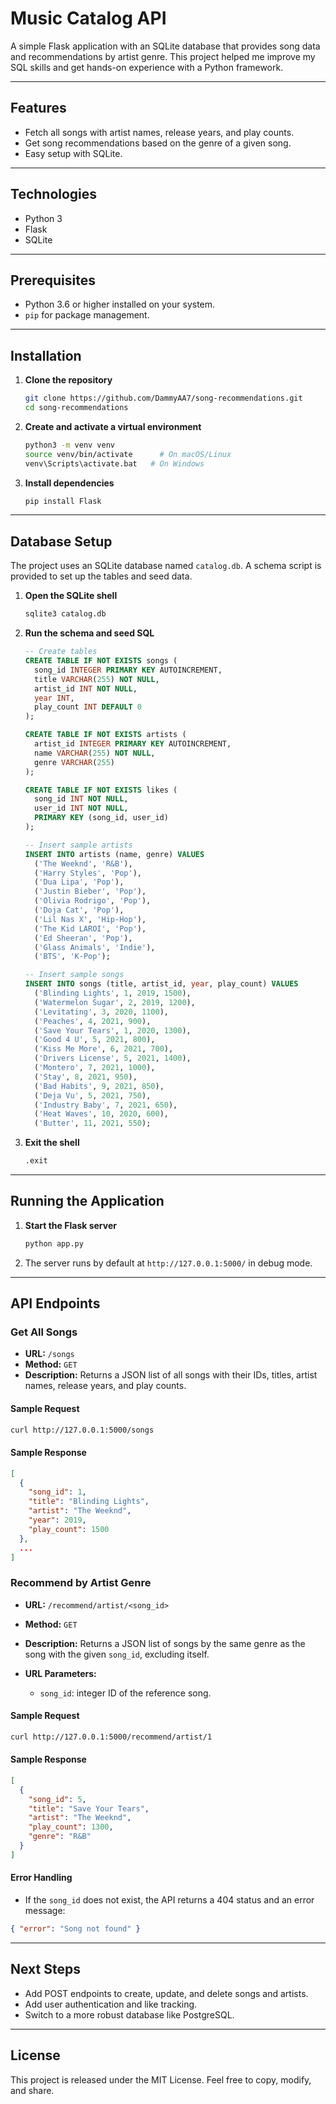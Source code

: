 # Music Catalog API

A simple Flask application with an SQLite database that provides song data and recommendations by artist genre. This project helped me improve my SQL skills and get hands-on experience with a Python framework.

---

## Features

- Fetch all songs with artist names, release years, and play counts.
- Get song recommendations based on the genre of a given song.
- Easy setup with SQLite.

---

## Technologies

- Python 3
- Flask
- SQLite

---

## Prerequisites

- Python 3.6 or higher installed on your system.
- `pip` for package management.

---

## Installation

1. **Clone the repository**

   ```bash
   git clone https://github.com/DammyAA7/song-recommendations.git
   cd song-recommendations
   ```

2. **Create and activate a virtual environment**

   ```bash
   python3 -m venv venv
   source venv/bin/activate      # On macOS/Linux
   venv\Scripts\activate.bat   # On Windows
   ```

3. **Install dependencies**

   ```bash
   pip install Flask
   ```

---

## Database Setup

The project uses an SQLite database named `catalog.db`. A schema script is provided to set up the tables and seed data.

1. **Open the SQLite shell**

   ```bash
   sqlite3 catalog.db
   ```

2. **Run the schema and seed SQL**

   ```sql
   -- Create tables
   CREATE TABLE IF NOT EXISTS songs (
     song_id INTEGER PRIMARY KEY AUTOINCREMENT,
     title VARCHAR(255) NOT NULL,
     artist_id INT NOT NULL,
     year INT,
     play_count INT DEFAULT 0
   );

   CREATE TABLE IF NOT EXISTS artists (
     artist_id INTEGER PRIMARY KEY AUTOINCREMENT,
     name VARCHAR(255) NOT NULL,
     genre VARCHAR(255)
   );

   CREATE TABLE IF NOT EXISTS likes (
     song_id INT NOT NULL,
     user_id INT NOT NULL,
     PRIMARY KEY (song_id, user_id)
   );

   -- Insert sample artists
   INSERT INTO artists (name, genre) VALUES
     ('The Weeknd', 'R&B'),
     ('Harry Styles', 'Pop'),
     ('Dua Lipa', 'Pop'),
     ('Justin Bieber', 'Pop'),
     ('Olivia Rodrigo', 'Pop'),
     ('Doja Cat', 'Pop'),
     ('Lil Nas X', 'Hip-Hop'),
     ('The Kid LAROI', 'Pop'),
     ('Ed Sheeran', 'Pop'),
     ('Glass Animals', 'Indie'),
     ('BTS', 'K-Pop');

   -- Insert sample songs
   INSERT INTO songs (title, artist_id, year, play_count) VALUES
     ('Blinding Lights', 1, 2019, 1500),
     ('Watermelon Sugar', 2, 2019, 1200),
     ('Levitating', 3, 2020, 1100),
     ('Peaches', 4, 2021, 900),
     ('Save Your Tears', 1, 2020, 1300),
     ('Good 4 U', 5, 2021, 800),
     ('Kiss Me More', 6, 2021, 700),
     ('Drivers License', 5, 2021, 1400),
     ('Montero', 7, 2021, 1000),
     ('Stay', 8, 2021, 950),
     ('Bad Habits', 9, 2021, 850),
     ('Deja Vu', 5, 2021, 750),
     ('Industry Baby', 7, 2021, 650),
     ('Heat Waves', 10, 2020, 600),
     ('Butter', 11, 2021, 550);
   ```

3. **Exit the shell**

   ```bash
   .exit
   ```

---

## Running the Application

1. **Start the Flask server**

   ```bash
   python app.py
   ```

2. The server runs by default at `http://127.0.0.1:5000/` in debug mode.

---

## API Endpoints

### Get All Songs

- **URL:** `/songs`
- **Method:** `GET`
- **Description:** Returns a JSON list of all songs with their IDs, titles, artist names, release years, and play counts.

#### Sample Request

```bash
curl http://127.0.0.1:5000/songs
```

#### Sample Response

```json
[
  {
    "song_id": 1,
    "title": "Blinding Lights",
    "artist": "The Weeknd",
    "year": 2019,
    "play_count": 1500
  },
  ...
]
```

### Recommend by Artist Genre

- **URL:** `/recommend/artist/<song_id>`
- **Method:** `GET`
- **Description:** Returns a JSON list of songs by the same genre as the song with the given `song_id`, excluding itself.
- **URL Parameters:**

  - `song_id`: integer ID of the reference song.

#### Sample Request

```bash
curl http://127.0.0.1:5000/recommend/artist/1
```

#### Sample Response

```json
[
  {
    "song_id": 5,
    "title": "Save Your Tears",
    "artist": "The Weeknd",
    "play_count": 1300,
    "genre": "R&B"
  }
]
```

#### Error Handling

- If the `song_id` does not exist, the API returns a 404 status and an error message:

```json
{ "error": "Song not found" }
```

---

## Next Steps

- Add POST endpoints to create, update, and delete songs and artists.
- Add user authentication and like tracking.
- Switch to a more robust database like PostgreSQL.

---

## License

This project is released under the MIT License. Feel free to copy, modify, and share.
